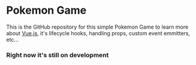 # Pokemon Game

This is the GitHub repository for this simple Pokemon Game to learn more about [Vue.js](https://vuejs.org/), it's lifecycle hooks, handling props, custom event emmitters, etc...

### Right now it's still on development
